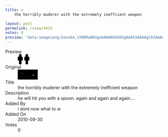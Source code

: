 ```yaml
---
title: >
    the horribly muderer with the extremely ineffcient weapon

layout: post
permalink: /view/4423
votes: 0
preview: "data:image/png;base64,iVBORw0KGgoAAAANSUhEUgAAACUAAAAgCAIAAAAaMSbnAAAABnRSTlMA/wD/AP5AXyvrAAAAYUlEQVRIie2WQQrAIBADk9L/P7npqXYRLVaUQs2cNrAyEFiQ0oELckOJuPNAy/PyxjxW80lSmoGQxrBnmeQ9AwhxCF/3OZvXdWW3WLu5Gn/v0z777FvHR/9f7LPPPvu6OAGazR021ipFhgAAAABJRU5ErkJggg=="
---
```

<dl class="side-by-side">
<dt>Preview</dt>
<dd>
    <img class="preview" src="data:image/png;base64,iVBORw0KGgoAAAANSUhEUgAAACUAAAAgCAIAAAAaMSbnAAAABnRSTlMA/wD/AP5AXyvrAAAAYUlEQVRIie2WQQrAIBADk9L/P7npqXYRLVaUQs2cNrAyEFiQ0oELckOJuPNAy/PyxjxW80lSmoGQxrBnmeQ9AwhxCF/3OZvXdWW3WLu5Gn/v0z777FvHR/9f7LPPPvu6OAGazR021ipFhgAAAABJRU5ErkJggg==">
</dd>
<dt>Original</dt>
<dd>
    <img class="preview" src="data:image/png;base64,iVBORw0KGgoAAAANSUhEUgAAAEAAAAAgCAYAAACinX6EAAAABGdBTUEAALGPC/xhBQAAABh0RVh0U29mdHdhcmUAUGFpbnQuTkVUIHYzLjM2qefiJQAAAJ1JREFUaEPtlUEOgCAMBOvPfBo/r1Q9qBcDJE2hQ4IaE0LZnS6biGidqYcJkHmmPvxJf2b3EQACaAEygBDkFkieA7TAbwuojUdY2vf1awnxljjEiBkIMKLeCmsnJ0BFS9nr83635xICTI3xy33jIBsB6QXocPxLSRc2PahFXYMAUZ3xqgsCvJSOug8ERHXGqy4I8FI66j4QENUZl7oOXo3TmtGtRgEAAAAASUVORK5CYII=">
</dd>
<dt>Title</dt>
<dd>the horribly muderer with the extremely ineffcient weapon</dd>
<dt>Description</dt>
<dd>he will hit you with a spoon. again and again and again....</dd>
<dt>Added By</dt>
<dd>i dont now what to w</dd>
<dt>Added On</dt>
<dd>2010-09-30</dd>
<dt>Votes</dt>
<dd>0</dd>
</dl>
